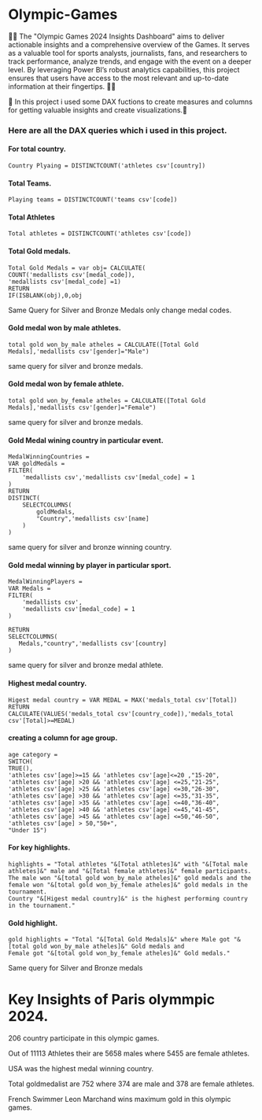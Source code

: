 # Olympic-Games

🤾‍♀️ The "Olympic Games 2024 Insights Dashboard" aims to deliver actionable insights and a comprehensive overview of the Games. It serves as a valuable tool for sports analysts, journalists, fans, and researchers to track performance, analyze trends, and engage with the event on a deeper level. By leveraging Power BI’s robust analytics capabilities, this project ensures that users have access to the most relevant and up-to-date information at their fingertips. 🤾‍♀️

🚀 In this project i used some DAX fuctions to create measures and columns for getting valuable insights and create visualizations.🚀

### Here are all the DAX queries which i used in this project.

#### For total country.
    Country Plyaing = DISTINCTCOUNT('athletes csv'[country])

#### Total Teams.
    Playing teams = DISTINCTCOUNT('teams csv'[code])

#### Total Athletes 
    Total athletes = DISTINCTCOUNT('athletes csv'[code])

#### Total Gold medals.
    Total Gold Medals = var obj= CALCULATE(
    COUNT('medallists csv'[medal_code]),    
    'medallists csv'[medal_code] =1)
    RETURN
    IF(ISBLANK(obj),0,obj
Same Query for Silver and Bronze Medals only change medal codes.

#### Gold medal won by male athletes.
    total gold won_by_male atheles = CALCULATE([Total Gold Medals],'medallists csv'[gender]="Male")
same query for silver and bronze medals.

#### Gold medal won by female athlete.
    total gold won_by_female atheles = CALCULATE([Total Gold Medals],'medallists csv'[gender]="Female")
same query for silver and bronze medals.

#### Gold Medal wining country in particular event.
    MedalWinningCountries = 
    VAR goldMedals =
    FILTER(
        'medallists csv','medallists csv'[medal_code] = 1
    )
    RETURN
    DISTINCT(
        SELECTCOLUMNS(
            goldMedals,
            "Country",'medallists csv'[name]
        )
    )
same query for silver and bronze winning country.

#### Gold medal winning by player in particular sport.
    MedalWinningPlayers = 
    VAR Medals =
    FILTER(
        'medallists csv',
        'medallists csv'[medal_code] = 1
    )
    
    RETURN 
    SELECTCOLUMNS(
       Medals,"country",'medallists csv'[country]
    )
same query for silver and bronze medal athlete.

#### Highest medal country.
    Higest medal country = VAR MEDAL = MAX('medals_total csv'[Total])
    RETURN
    CALCULATE(VALUES('medals_total csv'[country_code]),'medals_total csv'[Total]>=MEDAL)
#### creating a column for age group. 
    age category = 
    SWITCH(
    TRUE(),
    'athletes csv'[age]>=15 && 'athletes csv'[age]<=20 ,"15-20",
    'athletes csv'[age] >20 && 'athletes csv'[age] <=25,"21-25",
    'athletes csv'[age] >25 && 'athletes csv'[age] <=30,"26-30",
    'athletes csv'[age] >30 && 'athletes csv'[age] <=35,"31-35",
    'athletes csv'[age] >35 && 'athletes csv'[age] <=40,"36-40",
    'athletes csv'[age] >40 && 'athletes csv'[age] <=45,"41-45",
    'athletes csv'[age] >45 && 'athletes csv'[age] <=50,"46-50",
    'athletes csv'[age] > 50,"50+",
    "Under 15")
#### For key highlights.
    highlights = "Total athletes "&[Total athletes]&" with "&[Total male athletes]&" male and "&[Total female athletes]&" female participants.
    The male won "&[total gold won_by_male atheles]&" gold medals and the female won "&[total gold won_by_female atheles]&" gold medals in the tournament.
    Country "&[Higest medal country]&" is the highest performing country in the tournament."
#### Gold highlight.
    gold highlights = "Total "&[Total Gold Medals]&" where Male got "&[total gold won_by_male atheles]&" Gold medals and 
    Female got "&[total gold won_by_female atheles]&" Gold medals."
Same query for Silver and Bronze medals 

# Key Insights of Paris olymmpic 2024.
206 country participate in this olympic games.

Out of 11113 Athletes their are 5658 males where 5455 are female athletes.

USA was the highest medal winning country.

Total goldmedalist are 752 where 374 are male and 378 are female athletes.

French Swimmer Leon Marchand wins maximum gold in this olympic games.


